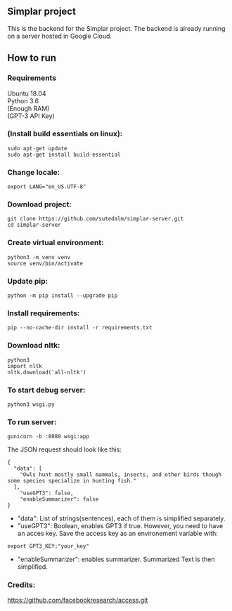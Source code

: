 ## Simplar project
This is the backend for the Simplar project.
The backend is already running on a server hosted in Google Cloud.

## How to run
### Requirements
Ubuntu 18.04  
Python 3.6  
(Enough RAM)  
(GPT-3 API Key)

### (Install build essentials on linux):
```
sudo apt-get update  
sudo apt-get install build-essential
```

### Change locale:
```
export LANG="en_US.UTF-8"
```

### Download project:
```
git clone https://github.com/sutedalm/simplar-server.git  
cd simplar-server
```

### Create virtual environment:
```
python3 -m venv venv  
source venv/bin/activate
```

### Update pip:
```
python -m pip install --upgrade pip
```

### Install requirements:
```
pip --no-cache-dir install -r requirements.txt
```

### Download nltk:
```
python3
import nltk
nltk.download('all-nltk')
```

### To start debug server:
```
python3 wsgi.py
```

### To run server:
```
gunicorn -b :8080 wsgi:app
```
The JSON request should look like this:
```
{
  "data": [
    "Owls hunt mostly small mammals, insects, and other birds though some species specialize in hunting fish."
  ],
    "useGPT3": false,
    "enableSummarizer": false
}
```
- "data": List of strings(sentences), each of them is simplified separately.
- "useGPT3": Boolean, enables GPT3 if true. However, you need to have an acces key.
Save the access key as an environement variable with:
```
export GPT3_KEY:"your_key"
```
- "enableSummarizer": enables summarizer. Summarized Text is then simplified.

### Credits:
https://github.com/facebookresearch/access.git

